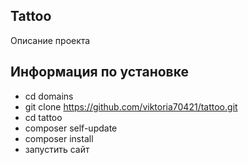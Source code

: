 ## Tattoo
Описание проекта

## Информация по установке
- cd domains
- git clone https://github.com/viktoria70421/tattoo.git
- cd tattoo
- composer self-update
- composer install
- запустить сайт